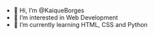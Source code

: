 - 👋 Hi, I’m @KaiqueBorges
- 👀 I’m interested in Web Development
- 🌱 I’m currently learning HTML, CSS and Python


<!---
KaiqueBorges/KaiqueBorges is a ✨ special ✨ repository because its `README.md` (this file) appears on your GitHub profile.
You can click the Preview link to take a look at your changes.
--->
